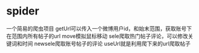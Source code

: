 # spider
一个简易的爬虫项目
getUrl可以传入一个微博用户id，和始末范围，获取账号下在范围内所有帖子的url
move模拟鼠标移动
sele爬取热门帖子评论，可以修改关键词和时间
newsele爬取账号帖子的评论
useUrl就是利用爬下来的url爬取帖子
